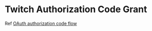 # Twitch Authorization Code Grant

Ref [OAuth authorization code flow](https://dev.twitch.tv/docs/authentication/getting-tokens-oauth/#oauth-authorization-code-flow)
